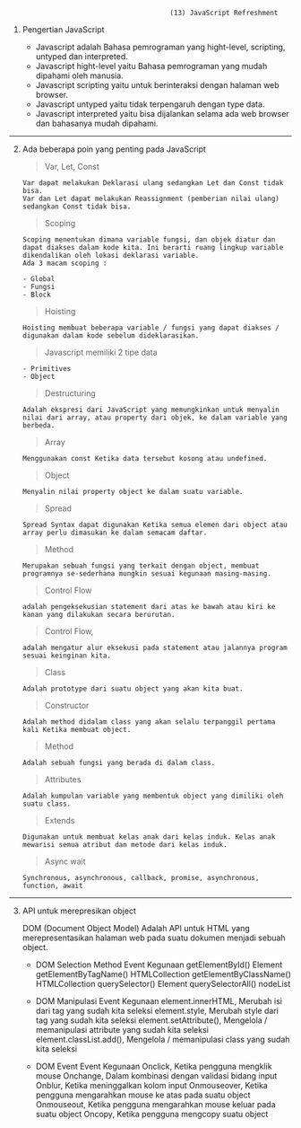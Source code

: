                                             (13) JavaScript Refreshment

1. Pengertian JavaScript

   - Javascript adalah Bahasa pemrograman yang hight-level, scripting, untyped dan interpreted.
   - Javascript hight-level yaitu Bahasa pemrograman yang mudah dipahami oleh manusia.
   - Javascript scripting yaitu untuk berinteraksi dengan halaman web browser.
   - Javascript untyped yaitu tidak terpengaruh dengan type data.
   - Javascript interpreted yaitu bisa dijalankan selama ada web browser dan bahasanya mudah dipahami.

---

2.  Ada beberapa poin yang penting pada JavaScript

    > Var, Let, Const

        Var dapat melakukan Deklarasi ulang sedangkan Let dan Const tidak bisa.
        Var dan Let dapat melakukan Reassignment (pemberian nilai ulang) sedangkan Const tidak bisa.

    > Scoping

        Scoping menentukan dimana variable fungsi, dan objek diatur dan dapat diakses dalam kode kita. Ini berarti ruang lingkup variable dikendalikan oleh lokasi deklarasi variable.
        Ada 3 macam scoping :

        - Global
        - Fungsi
        - Block

    > Hoisting

        Hoisting membuat beberapa variable / fungsi yang dapat diakses / digunakan dalam kode sebelum dideklarasikan.

    > Javascript memiliki 2 tipe data

        - Primitives
        - Object

    > Destructuring

        Adalah ekspresi dari JavaScript yang memungkinkan untuk menyalin nilai dari array, atau property dari objek, ke dalam variable yang berbeda.

    > Array

        Menggunakan const Ketika data tersebut kosong atau undefined.

    > Object

        Menyalin nilai property object ke dalam suatu variable.

    > Spread

        Spread Syntax dapat digunakan Ketika semua elemen dari object atau array perlu dimasukan ke dalam semacam daftar.

    > Method

        Merupakan sebuah fungsi yang terkait dengan object, membuat programnya se-sederhana mungkin sesuai kegunaan masing-masing.

    > Control Flow

        adalah pengeksekusian statement dari atas ke bawah atau kiri ke kanan yang dilakukan secara berurutan.

    > Control Flow,

        adalah mengatur alur eksekusi pada statement atau jalannya program sesuai keinginan kita.

    > Class

        Adalah prototype dari suatu object yang akan kita buat.

    > Constructor

        Adalah method didalam class yang akan selalu terpanggil pertama kali Ketika membuat object.

    > Method

        Adalah sebuah fungsi yang berada di dalam class.

    > Attributes

        Adalah kumpulan variable yang membentuk object yang dimiliki oleh suatu class.

    > Extends

        Digunakan untuk membuat kelas anak dari kelas induk. Kelas anak mewarisi semua atribut dan metode dari kelas induk.

    > Async wait

        Synchronous, asynchronous, callback, promise, asynchronous, function, await

---

3.  API untuk merepresikan object

    DOM (Document Object Model)
    Adalah API untuk HTML yang merepresentasikan halaman web pada suatu dokumen menjadi sebuah object.

    - DOM Selection Method
      Event Kegunaan
      getElementById() Element
      getElementByTagName() HTMLCollection
      getElementByClassName() HTMLCollection
      querySelector() Element
      querySelectorAll() nodeList

    - DOM Manipulasi
      Event Kegunaan
      element.innerHTML, Merubah isi dari tag yang sudah kita seleksi
      element.style, Merubah style dari tag yang sudah kita seleksi
      element.setAttribute(), Mengelola / memanipulasi attribute yang sudah kita seleksi
      element.classList.add(), Mengelola / memanipulasi class yang sudah kita seleksi

    - DOM Event
      Event Kegunaan
      Onclick, Ketika pengguna mengklik mouse
      Onchange, Dalam kombinasi dengan validasi bidang input
      Onblur, Ketika meninggalkan kolom input
      Onmouseover, Ketika pengguna mengarahkan mouse ke atas pada suatu object
      Onmouseout, Ketika pengguna mengarahkan mouse keluar pada suatu object
      Oncopy, Ketika pengguna mengcopy suatu object
